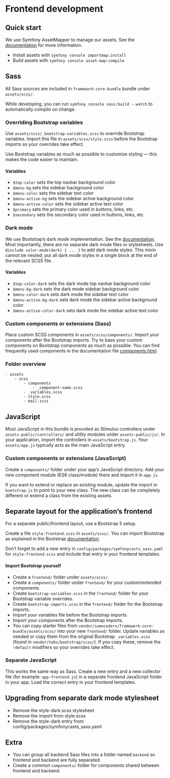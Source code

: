 # Frontend development

## Quick start
We use Symfony AssetMapper to manage our assets. See the [documentation](https://symfony.com/doc/current/frontend/asset_mapper.html) for more information.
- Install assets with `symfony console importmap:install`
- Build assets with `symfony console asset-map:compile`

## Sass
All Sass sources are included in `framework-core-bundle` bundle under `assets/scss/`.

While developing, you can run `symfony console sass:build --watch` to automatically compile on change.

### Overriding Bootstrap variables
Use `assets/scss/_bootstrap-variables.scss` to override Bootstrap variables. Import this file in `assets/scss/style.scss` before the Bootstrap imports so your overrides take effect.

Use Bootstrap variables as much as possible to customize styling — this makes the code easier to maintain.

#### Variables
- `$top-color` sets the top navbar background color
- `$menu-bg` sets the sidebar background color
- `$menu-color` sets the sidebar text color
- `$menu-active-bg` sets the sidebar active background color
- `$menu-active-color` sets the sidebar active text color
- `$primary` sets the primary color used in buttons, links, etc.
- `$secondary` sets the secondary color used in buttons, links, etc.

### Dark mode
We use Bootstrap’s dark mode implementation. See the
[documentation](https://getbootstrap.com/docs/5.3/customize/color-modes/).
Most importantly, there are no separate dark mode files or stylesheets. Use `@include color-mode(dark) { ... }` to add dark mode styles. This mixin cannot be nested; put all dark mode styles in a single block at the end of the relevant SCSS file.

#### Variables
- `$top-color-dark` sets the dark mode top navbar background color
- `$menu-bg-dark` sets the dark mode sidebar background color
- `$menu-color-dark` sets dark mode the sidebar text color
- `$menu-active-bg-dark` sets dark mode the sidebar active background color
- `$menu-active-color-dark` sets dark mode the sidebar active text color

### Custom components or extensions (Sass)
Place custom SCSS components in `assets/scss/components/`. Import your components after the Bootstrap imports. Try to base your custom components on Bootstrap components as much as possible.
You can find frequently used components in the documentation file [components.html](https://github.com/sumocoders/FrameworkCoreBundle/blob/master/docs/frontend/components.html).

### Folder overview

```text
- assets
    - scss
        - components
            - _component-name.scss
        - _variables.scss
        - style.scss
        - mail.scss
```

## JavaScript

Most JavaScript in this bundle is provided as Stimulus controllers under `assets-public/controllers/` and utility modules under `assets-public/js/`. In your application, import the controllers in `assets/bootstrap.js`. Your `assets/app.js` typically acts as the main JavaScript entry.

### Custom components or extensions (JavaScript)
Create a `components/` folder under your app’s JavaScript directory. Add your new component module (ES6 class/module) there and import it in `app.js`.

If you want to extend or replace an existing module, update the import in `bootstrap.js` to point to your new class. The new class can be completely different or extend a class from the existing assets.

## Separate layout for the application’s frontend

For a separate public/frontend layout, use a Bootstrap 5 setup.

Create a file `style-frontend.scss` in `assets/scss/`. You can import Bootstrap as explained in the Bootstrap [documentation](https://getbootstrap.com/docs/5.3/customize/sass/#importing).

Don’t forget to add a new entry in `config/packages/symfonycasts_sass.yaml` for `style-frontend.scss` and include that entry in your frontend templates.

#### Import Bootstrap yourself

- Create a `frontend/` folder under `assets/scss/`.
- Create a `components/` folder under `frontend/` for your custom/extended components.
- Create `bootstrap-variables.scss` in the `frontend/` folder for your Bootstrap variable overrides.
- Create `bootstrap-imports.scss` in the `frontend/` folder for the Bootstrap imports.
- Import your variables file before the Bootstrap imports.
- Import your components after the Bootstrap imports.
- You can copy starter files from `vendor/sumocoders/framework-core-bundle/assets/scss/` into your new `frontend/` folder. Update variables as needed or copy them from the original Bootstrap `_variables.scss` (found in `vendor/twbs/bootstrap/scss/`). If you copy these, remove the `!default` modifiers so your overrides take effect.

### Separate JavaScript

This works the same way as Sass. Create a new entry and a new collector file (for example: `app-frontend.js`) in a separate frontend JavaScript folder in your app. Load the correct entry in your frontend templates.

## Upgrading from separate dark mode stylesheet

- Remove the style-dark.scss stylesheet
- Remove the import from style.scss
- Remove the style-dark entry from config/packages/symfonycasts_sass.yaml

## Extra

- You can group all backend Sass files into a folder named `backend` so frontend and backend are fully separated.
- Create a common `components/` folder for components shared between frontend and backend.
